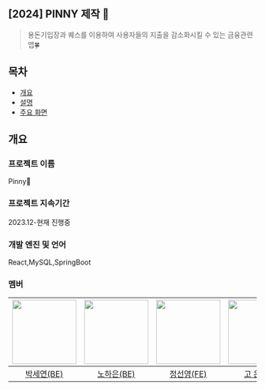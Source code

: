 
<h2>[2024] PINNY 제작 🐷 </h2>

> 용돈기입장과 퀘스를 이용하여 사용자들의 지출을 감소화시킬 수 있는 금융관련 앱🍀

</div>

## 목차
  - [개요](#개요) 
  - [설명](#설명)
  - [주요 화면](#주요-화면)

## 개요
### 프로젝트 이름
Pinny🐷
### 프로젝트 지속기간
2023.12-현재 진행중
### 개발 엔진 및 언어
React,MySQL,SpringBoot
### 멤버
|<img src="https://github.com/pinny2024/.github/assets/113195498/f82209a6-6708-4da4-b0fc-3ca674f4a3c2" width="130">|<img src="https://github.com/pinny2024/.github/assets/113195498/973a77df-8f36-4dfc-b793-ea93b637ab30" width="130">|<img src="https://github.com/pinny2024/.github/assets/113195498/a2933363-edcd-4b09-93c5-9ec21dd0f4ff" width="130">|<img src="https://github.com/pinny2024/.github/assets/113195498/7644ab26-1476-409a-a07d-9783709a47ab" width="130">|
|:---:|:---:|:---:|:---:|
|<a href="https://github.com/seyeonparkk">박세연(BE)</a>|<a href="https://github.com/haeunNoh06">노하은(BE)</a>|<a href="https://github.com/seonyo">정선영(FE)</a>|<a href="[https://github.com/rlagkdms](https://github.com/Silversi06)https://github.com/Silversi06">고 은(FE)</a>|


